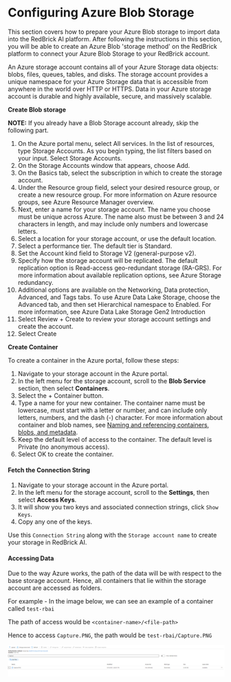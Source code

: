 # Configuring Azure Blob Storage

This section covers how to prepare your Azure Blob storage to import data into the RedBrick AI platform. After following the instructions in this section, you will be able to create an Azure Blob 'storage method' on the RedBrick platform to connect your Azure Blob Storage to your RedBrick account.

An Azure storage account contains all of your Azure Storage data objects: blobs, files, queues, tables, and disks. The storage account provides a unique namespace for your Azure Storage data that is accessible from anywhere in the world over HTTP or HTTPS. Data in your Azure storage account is durable and highly available, secure, and massively scalable.

**Create Blob storage**

**NOTE:** If you already have a Blob Storage account already, skip the following part.

1. On the Azure portal menu, select All services. In the list of resources, type Storage Accounts. As you begin typing, the list filters based on your input. Select Storage Accounts.
2. On the Storage Accounts window that appears, choose Add.
3. On the Basics tab, select the subscription in which to create the storage account.
4. Under the Resource group field, select your desired resource group, or create a new resource group. For more information on Azure resource groups, see Azure Resource Manager overview.
5. Next, enter a name for your storage account. The name you choose must be unique across Azure. The name also must be between 3 and 24 characters in length, and may include only numbers and lowercase letters.
6. Select a location for your storage account, or use the default location.
7. Select a performance tier. The default tier is Standard.
8. Set the Account kind field to Storage V2 \(general-purpose v2\).
9. Specify how the storage account will be replicated. The default replication option is Read-access geo-redundant storage \(RA-GRS\). For more information about available replication options, see Azure Storage redundancy.
10. Additional options are available on the Networking, Data protection, Advanced, and Tags tabs. To use Azure Data Lake Storage, choose the Advanced tab, and then set Hierarchical namespace to Enabled. For more information, see Azure Data Lake Storage Gen2 Introduction
11. Select Review + Create to review your storage account settings and create the account.
12. Select Create

**Create Container**

To create a container in the Azure portal, follow these steps:

1. Navigate to your storage account in the Azure portal.
2. In the left menu for the storage account, scroll to the **Blob Service** section, then select **Containers**.
3. Select the + Container button.
4. Type a name for your new container. The container name must be lowercase, must start with a letter or number, and can include only letters, numbers, and the dash \(-\) character. For more information about container and blob names, see [Naming and referencing containers, blobs, and metadata](https://docs.microsoft.com/en-us/rest/api/storageservices/naming-and-referencing-containers--blobs--and-metadata).
5. Keep the default level of access to the container. The default level is Private \(no anonymous access\).
6. Select OK to create the container.

#### Fetch the Connection String

1. Navigate to your storage account in the Azure portal.
2. In the left menu for the storage account, scroll to the **Settings**, then select **Access Keys**.
3. It will show you two keys and associated connection strings, click `Show Keys`.
4. Copy any one of the keys.

Use this `Connection String`  along with the  `Storage account name`  to create your storage in RedBrick AI.

#### Accessing Data

Due to the way Azure works, the path of the data will be with respect to the base storage account. Hence, all containers that lie within the storage account are accessed as folders.  
  
For example - In the image below, we can see an example of a container called `test-rbai`

The path of access would be `<container-name>/<file-path>`

Hence to access `Capture.PNG`, the path would be `test-rbai/Capture.PNG`  


![Azure Example Container](../../.gitbook/assets/azure-capture.png)

